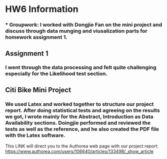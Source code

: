 # HW6 Information

### * Groupwork: I worked with Dongjie Fan on the mini project and discuss through data munging and viusalization parts for homework assignment 1.


## Assignment 1
### I went through the data processing and felt quite challenging especially for the Likelihood test section.

## Citi Bike Mini Project
### We used Latex and worked together to structure our project report. After doing statistical tests and agreeing on the results we got, I wrote mainly for the Abstract, Introduction as Data Availability sections. Doingjie performed and reviewed the tests as well as the reference, and he also created the PDF file with the Latex software.
This LINK will direct you to the Authorea web page with our project report:
https://www.authorea.com/users/106640/articles/133498/_show_article




